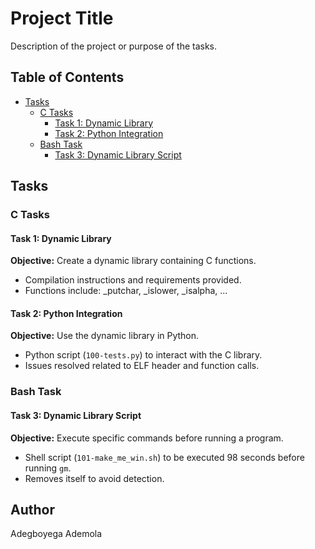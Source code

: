 # Project Title

Description of the project or purpose of the tasks.

## Table of Contents

- [Tasks](#tasks)
  - [C Tasks](#c-tasks)
    - [Task 1: Dynamic Library](#task-1-dynamic-library)
    - [Task 2: Python Integration](#task-2-python-integration)
  - [Bash Task](#bash-task)
    - [Task 3: Dynamic Library Script](#task-3-dynamic-library-script)

## Tasks

### C Tasks

#### Task 1: Dynamic Library

**Objective:** Create a dynamic library containing C functions.

- Compilation instructions and requirements provided.
- Functions include: _putchar, _islower, _isalpha, ...

#### Task 2: Python Integration

**Objective:** Use the dynamic library in Python.

- Python script (`100-tests.py`) to interact with the C library.
- Issues resolved related to ELF header and function calls.

### Bash Task

#### Task 3: Dynamic Library Script

**Objective:** Execute specific commands before running a program.

- Shell script (`101-make_me_win.sh`) to be executed 98 seconds before running `gm`.
- Removes itself to avoid detection.

## Author

Adegboyega Ademola
